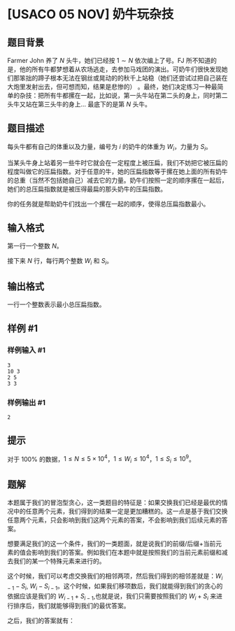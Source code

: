 # [USACO 05 NOV] 奶牛玩杂技

## 题目背景

Farmer John 养了 $N$ 头牛，她们已经按 $1\sim N$ 依次编上了号。FJ 所不知道的是，他的所有牛都梦想着从农场逃走，去参加马戏团的演出。可奶牛们很快发现她们那笨拙的蹄子根本无法在钢丝或晃动的的秋千上站稳（她们还尝试过把自己装在大炮里发射出去，但可想而知，结果是悲惨的） 。最终，她们决定练习一种最简单的杂技：把所有牛都摞在一起，比如说，第一头牛站在第二头的身上，同时第二头牛又站在第三头牛的身上... 最底下的是第 $N$ 头牛。

## 题目描述

每头牛都有自己的体重以及力量，编号为 $i$ 的奶牛的体重为 $W_i$，力量为 $S_i$。

当某头牛身上站着另一些牛时它就会在一定程度上被压扁，我们不妨把它被压扁的程度叫做它的压扁指数。对于任意的牛，她的压扁指数等于摞在她上面的所有奶牛的总重（当然不包括她自己）减去它的力量。奶牛们按照一定的顺序摞在一起后，她们的总压扁指数就是被压得最扁的那头奶牛的压扁指数。

你的任务就是帮助奶牛们找出一个摞在一起的顺序，使得总压扁指数最小。

## 输入格式

第一行一个整数 $N$。

接下来 $N$ 行，每行两个整数 $W_i$ 和 $S_i$。

## 输出格式

一行一个整数表示最小总压扁指数。

## 样例 #1

### 样例输入 #1

```
3
10 3
2 5
3 3
```

### 样例输出 #1

```
2
```

## 提示

对于 $100\%$ 的数据，$1 \le N \le 5\times 10^4$，$1 \le W_i \le 10^4$，$1 \le S_i \le 10^9$。

## 题解
本题属于我们的冒泡型贪心，这一类题目的特征是：如果交换我们已经是最优的情况中的任意两个元素，我们得到的结果一定是更加糟糕的。这一点是基于我们交换任意两个元素，只会影响到我们这两个元素的答案，不会影响到我们后续元素的答案。

想要满足我们的这一个条件，我们的一类题面，就是说我们的前缀/后缀+当前元素的值会影响到我们的答案。例如我们在本题中就是按照我们的当前元素前缀和减去我们的某一个特殊元素来进行的。

这个时候，我们可以考虑交换我们的相邻两项，然后我们得到的相邻差就是：$W_{i-1}-S_{i}$, $W_{i}-S_{i-1}$。这个时候，如果我们移项数后，我们就能得到我们的贪心的依据应该是我们的 $W_{i-1}+S_{i-1}$,也就是说，我们只需要按照我们的 $W_{i}+S_{i}$ 来进行排序后，我们就能够得到我们的最优答案。



之后，我们的答案就有：
```
```